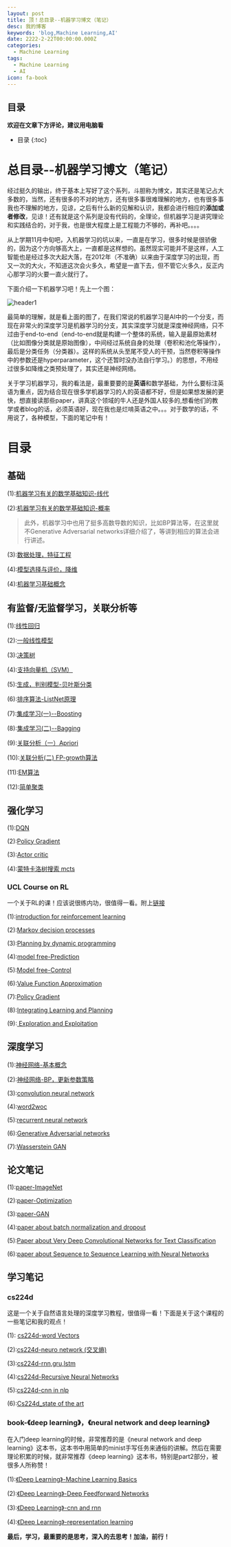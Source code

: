 ```yaml
---
layout: post
title: 顶！总目录--机器学习博文（笔记）
desc: 我的博客
keywords: 'blog,Machine Learning,AI'
date: 2222-2-22T00:00:00.000Z
categories:
  - Machine Learning
tags:
  - Machine Learning
  - AI
icon: fa-book
---
```



## 目录
**欢迎在文章下方评论，建议用电脑看**

* 目录
{:toc}


# 总目录--机器学习博文（笔记）

经过挺久的输出，终于基本上写好了这个系列，斗胆称为博文，其实还是笔记占大多数的，当然，还有很多的不对的地方，还有很多事很难理解的地方，也有很多事我也不理解的地方，见谅，之后有什么新的见解和认识，我都会进行相应的**添加或者修改**，见谅！还有就是这个系列是没有代码的，全理论，但机器学习是讲究理论和实践结合的，对于我，也是很大程度上是工程能力不够的，再补吧。。。。



从上学期11月中旬吧，入机器学习的坑以来，一直是在学习，很多时候是很骄傲的，因为这个方向够高大上，一直都是这样想的。虽然现实可能并不是这样，人工智能也是经过多次大起大落，在2012年（不准确）以来由于深度学习的出现，而又一次的大火，不知道这次会火多久，希望是一直下去，但不管它火多久，反正内心那学习的火要一直火就行了。

下面介绍一下机器学习吧！先上一个图：

<img src="{{ site.img_path }}/Machine Learning/the title.jpg" alt="header1" style="height:auto!important;width:auto%;max-width:1020px;"/>

最简单的理解，就是看上面的图了，在我们常说的机器学习是AI中的一个分支，而现在非常火的深度学习是机器学习的分支，其实深度学习就是深度神经网络，只不过由于end-to-end（end-to-end就是构建一个整体的系统，输入是最原始素材（比如图像分类就是原始图像），中间经过系统自身的处理（卷积和池化等操作），最后是分类任务（分类器）。这样的系统从头至尾不受人的干预，当然卷积等操作中的参数还是hyperparameter，这个还暂时没办法自行学习。）的思想，不用经过很多如降维之类预处理了，其实还是神经网络。

关于学习机器学习，我的看法是，最重要要的是**英语**和数学基础，为什么要标注英语为重点，因为结合现在很多学机器学习的人的英语都不好，但是如果想发展的更快，想直接读那些paper，讲真这个领域的牛人还是外国人较多的,想看他们的教学或者blog的话，必须英语好，现在我也是烂啃英语之中。。。对于数学的话，不用说了，各种模型，下面的笔记中有！

# 目录

## 基础
(1):[机器学习有关的数学基础知识-线代](https://yzhihao.github.io/machine%20learning/2017/02/13/%E6%9C%BA%E5%99%A8%E5%AD%A6%E4%B9%A0%E6%9C%89%E5%85%B3%E7%9A%84%E6%95%B0%E5%AD%A6%E5%9F%BA%E7%A1%80%E7%9F%A5%E8%AF%86-%E7%BA%BF%E4%BB%A3.html)

(2):[机器学习有关的数学基础知识-概率](https://yzhihao.github.io/machine%20learning/2017/02/14/%E6%9C%BA%E5%99%A8%E5%AD%A6%E4%B9%A0%E6%9C%89%E5%85%B3%E7%9A%84%E6%95%B0%E5%AD%A6%E5%9F%BA%E7%A1%80%E7%9F%A5%E8%AF%86-%E6%A6%82%E7%8E%87.html)

>此外，机器学习中也用了挺多高数导数的知识，比如BP算法等，在这里就不Generative Adversarial networks详细介绍了，等讲到相应的算法会进行讲述。

(3):[数据处理，特征工程](https://yzhihao.github.io/machine%20learning/2017/01/18/%E7%89%B9%E5%BE%81%E5%B7%A5%E7%A8%8B-%E6%A8%A1%E5%9E%8B%E8%AF%84%E4%BB%B7-%E4%B8%80.html)

(4):[模型选择与评价，降维](https://yzhihao.github.io/machine%20learning/2017/02/11/%E7%89%B9%E5%BE%81%E5%B7%A5%E7%A8%8B-%E6%A8%A1%E5%9E%8B%E8%AF%84%E4%BB%B7-%E4%BA%8C.html)

(4):[机器学习基础概念](https://yzhihao.github.io/machine%20learning/2017/01/19/%E6%9C%BA%E5%99%A8%E5%AD%A6%E4%B9%A0%E5%9F%BA%E7%A1%80%E6%A6%82%E5%BF%B5.html)

## 有监督/无监督学习，关联分析等

(1):[线性回归](https://yzhihao.github.io/machine%20learning/2017/02/16/%E5%9B%9E%E5%BD%92-%E7%AE%80%E5%8D%95%E5%88%86%E7%B1%BB.html)

(2):[一般线性模型](https://yzhihao.github.io/machine%20learning/2017/02/17/%E4%B8%80%E8%88%AC%E7%BA%BF%E6%80%A7%E6%A8%A1%E5%9E%8B.html)

(3):[决策树](https://yzhihao.github.io/machine%20learning/2017/02/18/%E5%86%B3%E7%AD%96%E6%A0%91.html)

(4):[支持向量机（SVM）](https://yzhihao.github.io/machine%20learning/2017/03/25/%E6%94%AF%E6%8C%81%E5%90%91%E9%87%8F%E6%9C%BA.html)

(5):[生成，判别模型-贝叶斯分类](https://yzhihao.github.io/machine%20learning/2017/03/12/%E7%94%9F%E6%88%90-%E5%88%A4%E5%88%AB%E6%A8%A1%E5%9E%8B-%E8%B4%9D%E5%8F%B6%E6%96%AF%E5%88%86%E7%B1%BB.html)

(6):[排序算法-ListNet原理](https://yzhihao.github.io/machine%20learning/2017/02/22/ListNet%E5%8E%9F%E7%90%86.html)

(7):[集成学习(一)--Boosting](https://yzhihao.github.io/machine%20learning/2017/02/11/%E9%9B%86%E6%88%90%E5%AD%A6%E4%B9%A0_Boosting.html)

(8):[集成学习(二)--Bagging](https://yzhihao.github.io/machine%20learning/2017/02/11/%E9%9B%86%E6%88%90%E5%AD%A6%E4%B9%A0_Bagging.html)

(9):[关联分析（一）Apriori](https://yzhihao.github.io/machine%20learning/2017/02/23/%E5%85%B3%E8%81%94%E5%88%86%E6%9E%90apriori.html)

(10):[关联分析(二) FP-growth算法](https://yzhihao.github.io/machine%20learning/2017/02/24/%E5%85%B3%E8%81%94%E5%88%86%E6%9E%90-FP-growth%E7%AE%97%E6%B3%95.html)

(11):[EM算法](https://yzhihao.github.io/machine%20learning/2017/02/21/EM%E7%AE%97%E6%B3%95.html)

(12):[简单聚类](https://yzhihao.github.io/machine%20learning/2017/02/25/%E7%AE%80%E5%8D%95%E8%81%9A%E7%B1%BB.html)

## 强化学习

(1):[DQN](https://yzhihao.github.io/machine%20learning/2017/04/26/DQN.html)

(2):[Policy Gradient](https://yzhihao.github.io/machine%20learning/2017/04/26/Policy-Gradient.html)

(3):[Actor critic](https://yzhihao.github.io/2017/04/27/Actor-Critic.html)

(4):[蒙特卡洛树搜索 mcts](https://yzhihao.github.io/2017/04/28/%E8%92%99%E7%89%B9%E5%8D%A1%E6%B4%9B%E6%A0%91%E6%90%9C%E7%B4%A2-MCTS.html)


### UCL Course on RL

一个关于RL的课！应该说很练内功，很值得一看。附上[链接](http://www0.cs.ucl.ac.uk/staff/d.silver/web/Home.html)

(1):[introduction for reinforcement learning ](https://yzhihao.github.io/machine%20learning/2017/04/02/reinforcement-learning.html)

(2):[Markov decision processes](https://yzhihao.github.io/machine%20learning/2017/04/02/Markov-decision-processes.html)

(3):[Planning by dynamic programming](https://yzhihao.github.io/2017/04/13/Planning-by-Dynamic-Programming.html)

(4):[model free-Prediction](https://yzhihao.github.io/machine%20learning/2017/04/15/Monte-Carlo-Reinforcement-Learning.html)

(5):[Model free-Control](https://yzhihao.github.io/machine%20learning/2017/04/15/model-free-Control.html)

(6):[Value Function Approximation](https://yzhihao.github.io/machine%20learning/2017/04/15/Value-Function-Approximation.html)

(7):[Policy Gradient](https://yzhihao.github.io/machine%20learning/2017/04/21/Policy-Gradient.html)

(8):[Integrating Learning and Planning](https://yzhihao.github.io/machine%20learning/2017/04/22/Integrating-Learning-and-Planning.html)

(9):[ Exploration and Exploitation](https://yzhihao.github.io/machine%20learning/2017/04/25/Exploration-and-Exploitation.html)

## 深度学习

(1):[神经网络-基本概念](https://yzhihao.github.io/2017/03/13/%E7%A5%9E%E7%BB%8F%E7%BD%91%E7%BB%9C-%E5%9F%BA%E6%9C%AC%E6%A6%82%E5%BF%B5.html)

(2):[神经网络-BP，更新参数策略](https://yzhihao.github.io/machine%20learning/2017/03/12/%E7%A5%9E%E7%BB%8F%E7%BD%91%E7%BB%9C-BP%E5%92%8C%E5%AF%BB%E6%89%BE%E6%9C%80%E4%BC%98%E5%8C%96.html)

(3):[convolution neural network](https://yzhihao.github.io/machine%20learning/2017/03/18/%E5%8D%B7%E7%A7%AF%E7%A5%9E%E7%BB%8F%E7%BD%91%E7%BB%9C.html)

(4):[word2woc](https://yzhihao.github.io/machine%20learning/2017/03/12/Word2Vec.html)

(5):[recurrent neural network](https://yzhihao.github.io/machine%20learning/2017/03/12/%E5%BE%AA%E7%8E%AF%E7%A5%9E%E7%BB%8F%E7%BD%91%E7%BB%9C.html)

(6):[Generative Adversarial networks](https://yzhihao.github.io/machine%20learning/2017/03/14/%E7%94%9F%E6%88%90%E5%AF%B9%E6%8A%97%E7%BD%91%E7%BB%9C.html)

(7):[Wasserstein GAN](https://yzhihao.github.io/machine%20learning/2017/04/20/Wasserstein-GAN.html)


## 论文笔记

(1):[paper-ImageNet](https://yzhihao.github.io/machine%20learning/2017/02/24/paper-ImageNet.html)

(2):[paper-Optimization](https://yzhihao.github.io/machine%20learning/2017/03/11/paper-Optimization.html)

(3):[paper-GAN](https://yzhihao.github.io/machine%20learning/2017/02/24/paper-GAN.html)

(4):[paper about batch normalization and dropout](https://yzhihao.github.io/machine%20learning/2017/03/29/Batch-Normalization-and-dropout.html)

(5):[Paper about Very Deep Convolutional Networks for Text Classification](https://yzhihao.github.io/machine%20learning/2017/03/31/paper-about-Very-Deep-Convolutional-Networks.html)

(6):[paper about Sequence to Sequence Learning with Neural Networks](https://yzhihao.github.io/machine%20learning/2017/03/29/Sequence-to-Sequence-Learning.html)


## 学习笔记

### cs224d

这是一个关于自然语言处理的深度学习教程，很值得一看！下面是关于这个课程的一些笔记和我的观点！

(1): [cs224d-word Vectors](https://yzhihao.github.io/machine%20learning/2017/03/15/cs224d.html)

(2):[cs224d-neuro network (交叉熵)](https://yzhihao.github.io/machine%20learning/2017/03/16/cs224d_neuro-network.html)

(3):[cs224d-rnn,gru,lstm](https://yzhihao.github.io/machine%20learning/2017/03/17/cs224d_RNN,GRU,LSTM.html)

(4):[cs224d-Recursive Neural Networks](https://yzhihao.github.io/machine%20learning/2017/03/17/Recursive-Neural-Networks.html)

(5):[cs224d-cnn in nlp](https://yzhihao.github.io/machine%20learning/2017/03/18/cnn-in-nlp.html)

(6):[Cs224d_state of the art](https://yzhihao.github.io/2017/03/19/cs224d_state-of-the-art.html)

### book-《deep learning》，《neural network and deep learning》

在入门deep learning的时候，非常推荐的是《neural network and deep learning》这本书，这本书中用简单的minist手写任务来通俗的讲解。然后在需要理论积累的时候，就非常推荐《deep learning》这本书，特别是part2部分，被很多人所称赞！


(1):[《Deep Learning》-Machine Learning Basics](https://yzhihao.github.io/machine%20learning/2017/03/23/Deep-Learning-Machine-Learning-Basics.html)

(2):[《Deep Learning》-Deep Feedforward Networks](https://yzhihao.github.io/machine%20learning/2017/03/24/Deep-Learning-Deep-Feedforward-Networks.html)

(3):[《Deep Learning》-cnn and rnn](https://yzhihao.github.io/machine%20learning/2017/03/24/Deep-Learning-cnn-and-rnn.html)

(4):[《Deep Learning》-representation learning](https://yzhihao.github.io/machine%20learning/2017/03/26/Representation-Learning.html)



**最后，学习，最重要的是思考，深入的去思考！加油，前行！**

  <!-- 多说评论框 start -->
  <div class="ds-thread" data-thread-key="201702221" data-title="AI_note" data-url=""></div>
<!-- 多说评论框 end -->
<!-- 多说公共JS代码 start (一个网页只需插入一次) -->
<script type="text/javascript">
var duoshuoQuery = {short_name:"yzhhome"};
  (function() {
    var ds = document.createElement('script');
    ds.type = 'text/javascript';ds.async = true;
    ds.src = (document.location.protocol == 'https:' ? 'https:' : 'http:') + '//static.duoshuo.com/embed.js';
    ds.charset = 'UTF-8';
    (document.getElementsByTagName('head')[0] 
     || document.getElementsByTagName('body')[0]).appendChild(ds);
  })();
  </script>
<!-- 多说公共JS代码 end -->




